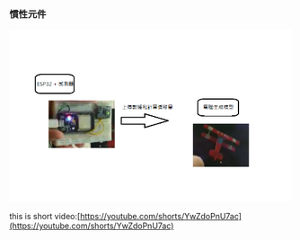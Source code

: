 ### 慣性元件
![](https://github.com/sean207cc/MCU-course/blob/c523fc1e5186a917af182d6f19f645aef9c5570b/images/IMU_01.png?raw=true)

this is short video:[https://youtube.com/shorts/YwZdoPnU7ac](https://youtube.com/shorts/YwZdoPnU7ac)
